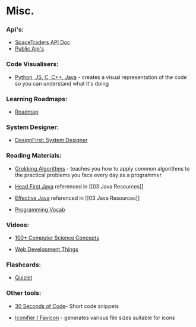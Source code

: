 
# Misc.

### Api's:  
- [SpaceTraders API Doc](https://docs.spacetraders.io/)
- [Public Api's](https://github.com/public-apis/public-apis#books)


### Code Visualisers:  
- [Python, JS, C, C++, Java](https://pythontutor.com/visualize.html#mode=edit) - creates a visual representation of the code so you can understand what it's doing


### Learning Roadmaps:  
- [Roadmap](https://roadmap.sh/)


### System Designer:  
- [DesignFirst: System Designer](https://designfirst.io/systemdesigner/)


### Reading Materials:   
- [Grokking Algorithms](https://edu.anarcho-copy.org/Algorithm/grokking-algorithms-illustrated-programmers-curious.pdf) - teaches you how to apply common algorithms to the practical problems you face every day as a programmer

- [Head First Java](https://www.pdfiles.net/storage/Books/headfirst/Head_First_Java_A_Brain-Friendly_Guide.pdf) referenced in [[03 Java Resources]]

- [Effective Java](https://kea.nu/files/textbooks/new/Effective%20Java%20%282017%2C%20Addison-Wesley%29.pdf) referenced in [[03 Java Resources]]

- [Programming Vocab](https://www.programmingforbeginnersbook.com/blog/expand_your_programming_vocabulary/)


### Videos:  
- [100+ Computer Science Concepts](https://www.youtube.com/watch?v=-uleG_Vecis&t=708s&ab_channel=Fireship)

- [Web Development Things ](https://www.youtube.com/watch?v=erEgovG9WBs&ab_channel=Fireship)


### Flashcards:
- [Quizlet](https://quizlet.com/latest)


### Other tools:  
- [30 Seconds of Code](https://www.30secondsofcode.org/)- Short code snippets

- [Iconifier / Favicon](https://iconifier.net/index.php?iconified=20230505213141_owenwow.png) - generates various file sizes suitable for icons

